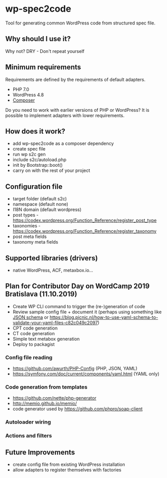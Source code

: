 # wp-spec2code

Tool for generating common WordPress code from structured spec file.

## Why should I use it?

Why not? DRY - Don't repeat yourself

## Minimum requirements
Requirements are defined by the requirements of default adapters.

- PHP 7.0
- WordPress 4.8
- [Composer](https://getcomposer.org/download/)

Do you need to work with earlier versions of PHP or WordPress? It is possible to implement adapters with lower requirements.

## How does it work?
- add wp-spec2code as a composer dependency
- create spec file
- run wp s2c gen
- include s2c/autoload.php
- init by Bootstrap::boot()
- carry on with the rest of your project

## Configuration file

- target folder (default s2c)
- namespace (default none)
- I18N domain (default wordpress)
- post types - https://codex.wordpress.org/Function_Reference/register_post_type
- taxonomies - https://codex.wordpress.org/Function_Reference/register_taxonomy
- post meta fields
- taxonomy meta fields

## Supported libraries (drivers)

- native WordPress, ACF, metaxbox.io...

## Plan for Contributor Day on WordCamp 2019 Bratislava (11.10.2019)

- Create WP CLI command to trigger the (re-)generation of code
- Review sample config file + document it (perhaps using something like [JSON schema](https://json-schema.org) or https://blog.picnic.nl/how-to-use-yaml-schema-to-validate-your-yaml-files-c82c049c2097)
- CPT code generation
- CT code generation
- Simple text metabox generation
- Deploy to packagist

### Config file reading

- https://github.com/awurth/PHP-Config (PHP, JSON, YAML)
- https://symfony.com/doc/current/components/yaml.html (YAML only)

### Code generation from templates

- https://github.com/nette/php-generator
- http://memio.github.io/memio/
- code generator used by https://github.com/phpro/soap-client

### Autoloader wiring 

### Actions and filters

## Future Improvements
- create config file from existing WordPress installation
- allow adapters to register themselves with factories
